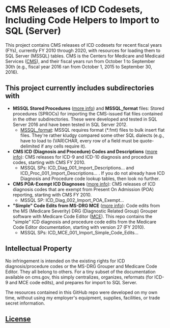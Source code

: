 # CMS Releases of ICD Codesets, Including Code Helpers to Import to SQL (Server)

This project contains CMS releases of ICD codesets for recent fiscal years (FYs), currently FY 2010 through 2020, with resources for loading them to SQL Server (MSSQL) tables. CMS is the Centers for Medicare and Medicaid Services ([CMS](https://www.cms.gov)), and their fiscal years run from October 1 to September 30th (e.g., fiscal year 2016 ran from October 1, 2015 to September 30, 2016). 

## This project currently includes subdirectories with
 * **MSSQL Stored Procedures** ([more info](/INFO__MSSQL_SProcs.md)) and **MSSQL_format** files: Stored procedures (SPROCs) for importing the CMS-issued flat files contained in the other subdirectories. These were developed and tested in SQL Server 2016 and have been tested in SQL Server 2012.
    - [MSSQL_format](/MSSQL_format): MSSQL requires format (*.fmt) files to bulk insert flat files. They're rather kludgy compared some other SQL dialects (e.g., have to load to (VAR)CHAR, every row of a field must be quote-delimited if any cells require it).
 * **CMS ICD (Diagnosis and Procedure) Codes and Descriptions** ([more info](/INFO__CMS_ICD_Code_Descriptions.md)): CMS releases for ICD-9 and ICD-10 diagnosis and procedure codes, starting with CMS FY 2010.
  	- MSSQL SPs: ICD_Diag_001_Import_Descriptions... and ICD_Proc_001_Import_Descriptions... . If you do not already have ICD Diagnosis and Procedure code lookup tables, then look no further.
 * **CMS POA-Exempt ICD Diagnoses** ([more info](/INFO__ICD_Diag_POA_Exempt.md)): CMS releases of ICD diagnosis codes that are exempt from Present On Admission (POA) reporting, starting with CMS FY 2010.
  	- MSSQL SP: ICD_Diag_002_Import_POA_Exempt...
 * **"Simple" Code Edits from MS-DRG MCE** ([more info](/INFO__CMS_MCE_Simple_ICD_Code_Edits.md)): Code edits from the MS (Medicare Severity) DRG (Diagnostic Related Group) Grouper software with Medicare Code Editor ([MCE](https://www.cms.gov/Medicare/Medicare-Fee-for-Service-Payment/AcuteInpatientPPS/FY2018-IPPS-Final-Rule-Home-Page.html)). This repo contains the "simple" ICD diagnosis and procedure code edits from the Medicare Code Editor documentation, starting with version 27 (FY 2010). 
  	- MSSQL SPs: ICD_MCE_001_Import_Simple_Code_Edits...

## Intellectual Property
No infringement is intended on the existing rights for ICD diagnosis/procedure codes or the MS-DRG Grouper and Medicare Code Editor. They all belong to others. For a tiny subset of the documentation available on cms.gov, this simply centralizes, organizes, reformats (for ICD-9 and MCE code edits), and prepares for import to SQL Server.

The resources contained in this GitHub repo were developed on my own time, without using my employer's equipment, supplies, facilities, or trade secret information. 

## [License](/LICENSE.MD)
